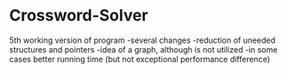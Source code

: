 # Crossword-Solver
5th working version of program
-several changes
-reduction of uneeded structures and pointers
-idea of a graph, although is not utilized
-in some cases better running time (but not exceptional performance difference) 
